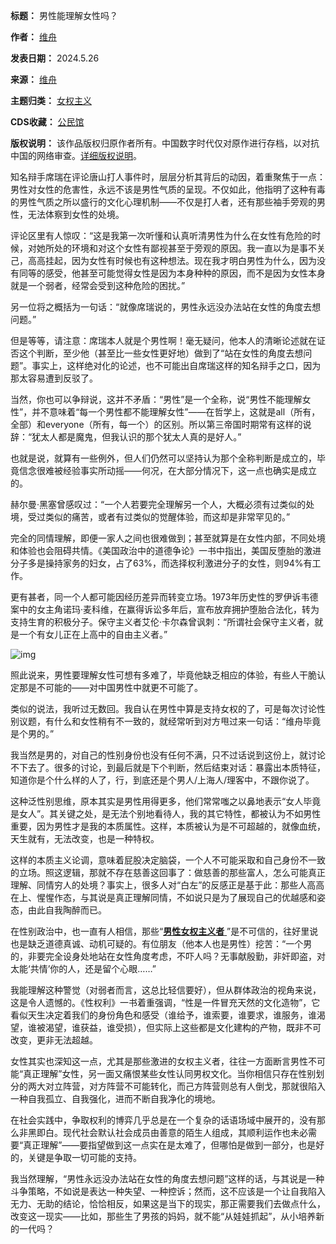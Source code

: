 

**标题：** 男性能理解女性吗？  

**作者：** [维舟](https://chinadigitaltimes.net/space/维舟)  

**发表日期：** 2024.5.26  

**来源：** [维舟](https://web.archive.org/web/https://mp.weixin.qq.com/s/dk94NBAC51-49KlDgCgqEw)  

**主题归类：** [女权主义](https://chinadigitaltimes.net/space/女权主义)  

**CDS收藏：** [公民馆](https://chinadigitaltimes.net/space/%E5%85%AC%E6%B0%91%E9%A6%86)  

**版权说明：** 该作品版权归原作者所有。中国数字时代仅对原作进行存档，以对抗中国的网络审查。[详细版权说明](https://chinadigitaltimes.net/chinese/copyright)。


知名辩手席瑞在评论唐山打人事件时，层层分析其背后的动因，着重聚焦于一点：男性对女性的危害性，永远不该是男性气质的呈现。不仅如此，他指明了这种有毒的男性气质之所以盛行的文化心理机制——不仅是打人者，还有那些袖手旁观的男性，无法体察到女性的处境。


评论区里有人惊叹：“这是我第一次听懂和认真听清男性为什么在女性有危险的时候，对她所处的环境和对这个女性有鄙视甚至于旁观的原因。我一直以为是事不关己，高高挂起，因为女性有时候也有这种想法。现在我才明白男性为什么，因为没有同等的感受，他甚至可能觉得女性是因为本身种种的原因，而不是因为女性本身就是一个弱者，经常会受到这种危险的困扰。”


另一位将之概括为一句话：“就像席瑞说的，男性永远没办法站在女性的角度去想问题。”


但是等等，请注意：席瑞本人就是个男性啊！毫无疑问，他本人的清晰论述就在证否这个判断，至少他（甚至比一些女性更好地）做到了“站在女性的角度去想问题”。事实上，这样绝对化的论述，也不可能出自席瑞这样的知名辩手之口，因为那太容易遭到反驳了。


当然，你也可以争辩说，这并不矛盾：“男性”是一个全称，说“男性不能理解女性”，并不意味着“每一个男性都不能理解女性”——在哲学上，这就是all（所有，全部）和everyone（所有，每一个）的区别。所以第三帝国时期常有这样的说辞：“犹太人都是魔鬼，但我认识的那个犹太人真的是好人。”


也就是说，就算有一些例外，但人们仍然可以坚持认为那个全称判断是成立的，毕竟信念很难被经验事实所动摇——何况，在大部分情况下，这一点也确实是成立的。


赫尔曼·黑塞曾感叹过：“一个人若要完全理解另一个人，大概必须有过类似的处境，受过类似的痛苦，或者有过类似的觉醒体验，而这却是非常罕见的。”


完全的同情理解，即便一家人之间也很难做到；甚至就算是在女性内部，不同处境和体验也会阻碍共情。《美国政治中的道德争论》一书中指出，美国反堕胎的激进分子多是操持家务的妇女，占了63%，而选择权利激进分子的女性，则94%有工作。


更有甚者，同一个人都可能因经历差异而转变立场。1973年历史性的罗伊诉韦德案中的女主角诺玛·麦科维，在赢得诉讼多年后，宣布放弃拥护堕胎合法化，转为支持生育的积极分子。保守主义者艾伦·卡尔森曾讽刺：“所谓社会保守主义者，就是一个有女儿正在上高中的自由主义者。”


![img](https://mmbiz.qpic.cn/sz_mmbiz_png/a5gPZh3sTSsAI34mqu7iaNuicDjUvtTr8KybicJTknoCHhSpCFzqDzkjMTdFLV7ibnT1UC73wZFFS3SKdJLdY128jg/640)


照此说来，男性要理解女性可想有多难了，毕竟他缺乏相应的体验，有些人干脆认定那是不可能的——对中国男性中就更不可能了。


类似的说法，我听过无数回。我自认在男性中算是支持女权的了，可是每次讨论性别议题，有什么和女性稍有不一致的，就经常听到对方甩过来一句话：“维舟毕竟是个男的。”


我当然是男的，对自己的性别身份也没有任何不满，只不过话说到这份上，就讨论不下去了。很多的讨论，到最后就是下个判断，然后结束对话：暴露出本质特征，知道你是个什么样的人了，行，到底还是个男人/上海人/理客中，不跟你说了。 


这种泛性别思维，原本其实是男性用得更多，他们常常嗤之以鼻地表示“女人毕竟是女人”。其关键之处，是无法个别地看待人，我的其它特性，都被认为不如男性重要，因为男性才是我的本质属性。这样，本质被认为是不可超越的，就像血统，天生就有，无法改变，也是一种特权。


这样的本质主义论调，意味着屁股决定脑袋，一个人不可能采取和自己身份不一致的立场。照这逻辑，那就不存在慈善这回事了：做慈善的那些富人，怎么可能真正理解、同情穷人的处境？事实上，很多人对“白左”的反感正是基于此：那些人高高在上、惺惺作态，与其说是真正理解同情，不如说只是为了展现自己的优越感和姿态，由此自我陶醉而已。


在性别政治中，也一直有人相信，那些“[**男性女权主义者** ](http://mp.weixin.qq.com/s?__biz=MzA3OTg4MzY1Mg==&mid=2651591647&idx=1&sn=2a62ae4d6dfdcb89dd4ac54d1a5e146e&chksm=84540f34b3238622a1ddb7797026f53bc889e5b2352ba2ab5caea0ef78a7c67136316855ba02&scene=21#wechat_redirect)”是不可信的，往好里说也是缺乏道德真诚、动机可疑的。有位朋友（他本人也是男性）挖苦：“一个男的，非要完全设身处地站在女性角度考虑，不吓人吗？无事献殷勤，非奸即盗，对太能‘共情’你的人，还是留个心眼……” 


我能理解这种警觉（对弱者而言，这总比轻信要好），但从群体政治的视角来说，这是令人遗憾的。《性权利》一书着重强调，“性是一件冒充天然的文化造物”，它看似天生决定着我们的身份角色和感受（谁给予，谁索要，谁要求，谁服务，谁渴望，谁被渴望，谁获益，谁受损），但实际上这些都是文化建构的产物，既非不可改变，更非无法超越。


女性其实也深知这一点，尤其是那些激进的女权主义者，往往一方面断言男性不可能“真正理解”女性，另一面又痛恨某些女性认同男权文化。当你相信只存在性别划分的两大对立阵营，对方阵营不可能转化，而己方阵营则总有人倒戈，那就很陷入一种自我孤立、自我强化，进而不断自我净化的境地。


在社会实践中，争取权利的博弈几乎总是在一个复杂的话语场域中展开的，没有那么非黑即白。现代社会默认社会成员由善意的陌生人组成，其顺利运作也未必需要“真正理解”——要指望做到这一点实在是太难了，但哪怕是做到一部分，也是好的，关键是争取一切可能的支持。


我当然理解，“男性永远没办法站在女性的角度去想问题”这样的话，与其说是一种斗争策略，不如说是表达一种失望、一种控诉；然而，这不应该是一个让自我陷入无力、无助的结论，恰恰相反，如果这是当下的现实，那正需要我们去做点什么，改变这一现实——比如，那些生了男孩的妈妈，就不能“从娃娃抓起”，从小培养新的一代吗？

